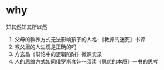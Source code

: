 # why
知其然知其所以然
1. 父母的教养方式无法影响孩子的人格-《教养的迷死》书评
2. 教父里的人生观是正确的吗
3. 方玄昌《辩论中的逻辑陷阱》微课实录
4. 人的思维方式如同俄罗斯套娃--阅读《思想的本质》一书的思考
